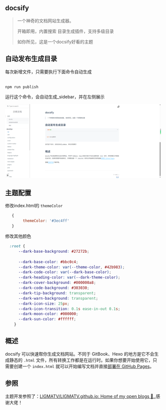## docsify

> 一个神奇的文档网站生成器。
>
> 开箱即用，内置搜索 目录生成插件，支持多级目录
>
> 如你所见，这是一个docsify好看的主题

## 自动发布生成目录

每次新增文件，只需要执行下面命令自动生成

```sh

npm run publish


```
运行这个命令，会自动生成_sidebar，并在左侧展示



![image-20240619171006374](./.imgs/image-20240619171006374.png)



## 主题配置

修改index.html的 `themeColor`

```js
   {
        themeColor: '#3ec4ff'
   }
```

修改其他颜色

```css
  :root {
      --dark-base-background: #27272b;
  
      --dark-base-color: #bbc0c4;
      --dark-theme-color: var(--theme-color, #42b983);
      --dark-code-color: var(--dark-base-color);
      --dark-heading-color: var(--dark-theme-color);
      --dark-cover-background: #000000a8;
      --dark-code-background: #303030;
      --dark-tip-background: transparent;
      --dark-warn-background: transparent;
      --dark-icon-size: 25px;
      --dark-icon-transition: 0.1s ease-in-out 0.1s;
      --dark-moon-color: #000000;
      --dark-sun-color: #ffffff;
    }
```



## 概述

docsify 可以快速帮你生成文档网站。不同于 GitBook、Hexo 的地方是它不会生成静态的 `.html` 文件，所有转换工作都是在运行时。如果你想要开始使用它，只需要创建一个 `index.html` 就可以开始编写文档并直接[部署在 GitHub Pages](zh-cn/deploy.md)。



## 参照

主题开发参照了：[LIGMATV/LIGMATV.github.io: Home of my open blogs 📖.](https://github.com/LIGMATV/LIGMATV.github.io),感谢大佬！

